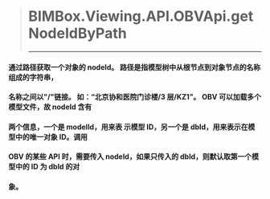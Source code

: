 > # BIMBox.Viewing.API.OBVApi.getNodeIdByPath
>
> ---

#### 通过路径获取一个对象的 nodeId。 路径是指模型树中从根节点到对象节点的名称组成的字符串，

#### 名称之间以"/"链接。 如：“北京协和医院门诊楼/3 层/KZ1”。 OBV 可以加载多个模型文件，故 nodeId 含有

#### 两个信息，一个是 modelId，用来表 示模型 ID，另一个是 dbId，用来表示在模型中的唯一对象 ID。调用

#### OBV 的某些 API 时，需要传入 nodeId，如果只传入的 dbId，则默认取第一个模型中的 ID 为 dbId 的对

#### 象。



